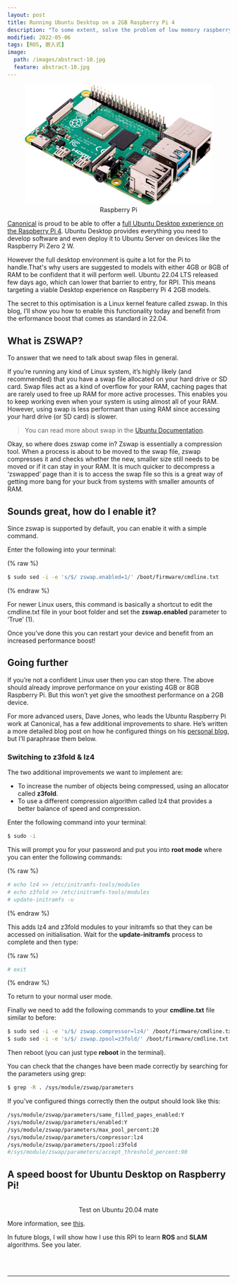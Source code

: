 ```yaml
---
layout: post
title: Running Ubuntu Desktop on a 2GB Raspberry Pi 4
description: "To some extent, solve the problem of low memory raspberry PI."
modified: 2022-05-06
tags: [ROS, 嵌入式]
image:
  path: /images/abstract-10.jpg
  feature: abstract-10.jpg
---
```

<figure>
	<center><a href="/images/RPI.image"><img src="/images/RPI.image" alt=""></a>
	<figcaption>Raspberry Pi</figcaption></center>
</figure>

[Canonical](https://canonical.com/) is proud to be able to offer a [full Ubuntu Desktop experience on the Raspberry Pi 4](https://ubuntu.com/blog/build-a-raspberry-pi-desktop-with-an-ubuntu-heart). Ubuntu Desktop provides everything you need to develop software and even deploy it to Ubuntu Server on devices like the Raspberry Pi Zero 2 W.

However the full desktop environment is quite a lot for the Pi to handle.That's why users are suggested to models with either 4GB or 8GB of RAM to be confident that it will perform well. Ubuntu 22.04 LTS released few days ago, which can lower that barrier to entry, for RPI. This means targeting a viable Desktop experience on Raspberry Pi 4 2GB models.

The secret to this optimisation is a Linux kernel feature called zswap. In this blog, I’ll show you how to enable this functionality today and benefit from the erformance boost that comes as standard in 22.04.

## What is ZSWAP?

To answer that we need to talk about swap files in general.

If you’re running any kind of Linux system, it’s highly likely (and recommended) that you have a swap file allocated on your hard drive or SD card. Swap files act as a kind of overflow for your RAM, caching pages that are rarely used to free up RAM for more active processes. This enables you to keep working even when your system is using almost all of your RAM.  However, using swap is less performant than using RAM since accessing your hard drive (or SD card) is slower.

> You can read more about swap in the [Ubuntu Documentation](https://help.ubuntu.com/community/SwapFaq?_ga=2.103617481.851146317.1651845015-343314546.1649091339).

Okay, so where does zswap come in? Zswap is essentially a compression tool. When a process is about to be moved to the swap file, zswap compresses it and checks whether the new, smaller size still needs to be moved or if it can stay in your RAM. It is much quicker to decompress a ‘zswapped’ page than it is to access the swap file so this is a great way of getting more bang for your buck from systems with smaller amounts of RAM.

## Sounds great, how do I enable it?

Since zswap is supported by default, you can enable it with a simple command.

Enter the following into your terminal:

(% raw %)

```sh
$ sudo sed -i -e 's/$/ zswap.enabled=1/' /boot/firmware/cmdline.txt
```

(% endraw %)

For newer Linux users, this command is basically a shortcut to edit the cmdline.txt file in your boot folder and set the **zswap.enabled** parameter to ‘True’ (1).

Once you’ve done this you can restart your device and benefit from an increased performance boost!

## Going further

If you’re not a confident Linux user then you can stop there. The above should already improve performance on your existing 4GB or 8GB Raspberry Pi. But this won’t yet give the smoothest performance on a 2GB device.

For more advanced users, Dave Jones, who leads the Ubuntu Raspberry Pi work at Canonical, has a few additional improvements to share.  He’s written a more detailed blog post on how he configured things on his [personal blog](https://waldorf.waveform.org.uk/2021/6-months-with-the-pi-desktop.html), but I’ll paraphrase them below.

### Switching to z3fold & lz4

The two additional improvements we want to implement are:

- To increase the number of objects being compressed, using an allocator called **z3fold**.
- To use a different compression algorithm called lz4 that provides a better balance of speed and compression.

Enter the following command into your terminal:

```bash
$ sudo -i
```

This will prompt you for your password and put you into **root mode** where you can enter the following commands:

(% raw %)

```sh
# echo lz4 >> /etc/initramfs-tools/modules
# echo z3fold >> /etc/initramfs-tools/modules
# update-initramfs -u
```

(% endraw %)

This adds lz4 and z3fold modules to your initramfs so that they can be accessed on initialisation. Wait for the **update-initramfs** process to complete and then type:

(% raw %)

```bash
# exit
```

(% endraw %)

To return to your normal user mode.

Finally we need to add the following commands to your **cmdline.txt** file similar to before:

```bash
$ sudo sed -i -e 's/$/ zswap.compressor=lz4/' /boot/firmware/cmdline.txt
$ sudo sed -i -e 's/$/ zswap.zpool=z3fold/' /boot/firmware/cmdline.txt
```

Then reboot (you can just type **reboot** in the terminal).

You can check that the changes have been made correctly by searching for the parameters using grep:

```bash
$ grep -R . /sys/module/zswap/parameters
```

If you’ve configured things correctly then the output should look like this:

```bash
/sys/module/zswap/parameters/same_filled_pages_enabled:Y
/sys/module/zswap/parameters/enabled:Y
/sys/module/zswap/parameters/max_pool_percent:20
/sys/module/zswap/parameters/compressor:lz4
/sys/module/zswap/parameters/zpool:z3fold
#/sys/module/zswap/parameters/accept_threshold_percent:90
```
## A speed boost for Ubuntu Desktop on Raspberry Pi!

<figure>
	<center><a href="/images/RPII.jpg"><img src="/images/RPII.jpg" alt=""></a>
	<figcaption>Test on Ubuntu 20.04 mate</figcaption></center>
</figure>

More information, see [this](https://ubuntu.com//blog/how-low-can-you-go-running-ubuntu-desktop-on-a-2gb-raspberry-pi-4).

In future blogs, I will show how I use this RPI to learn **ROS** and **SLAM** algorithms. See you later.

<br/>
<br/>

___